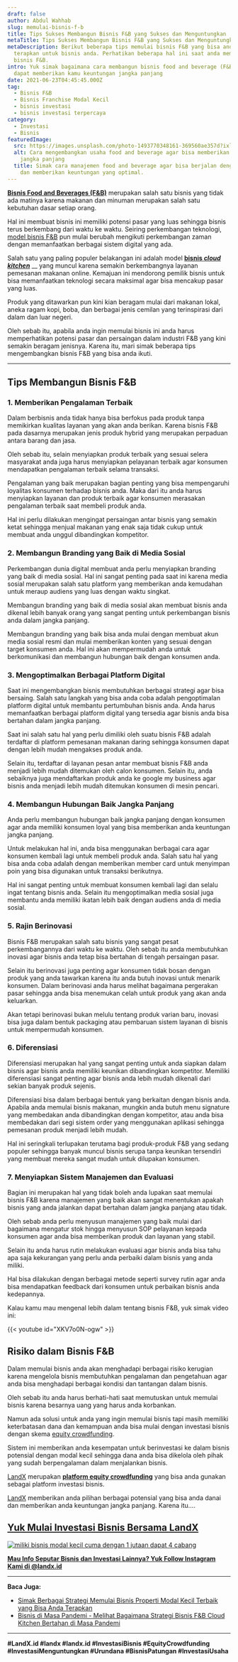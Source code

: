 ```yaml
---
draft: false
author: Abdul Wahhab
slug: memulai-bisnis-f-b
title: Tips Sukses Membangun Bisnis F&B yang Sukses dan Menguntungkan
metaTitle: Tips Sukses Membangun Bisnis F&B yang Sukses dan Menguntungkan
metaDescription: Berikut beberapa tips memulai bisnis F&B yang bisa anda
  terapkan untuk bisnis anda. Perhatikan beberapa hal ini saat anda memulai
  bisnis F&B.
intro: Yuk simak bagaimana cara membangun bisnis food and beverage (F&B) agar
  dapat memberikan kamu keuntungan jangka panjang
date: 2021-06-23T04:45:45.000Z
tag:
  - Bisnis F&B
  - Bisnis Franchise Modal Kecil
  - bisnis investasi
  - bisnis investasi terpercaya
category:
  - Investasi
  - Bisnis
featuredImage:
  src: https://images.unsplash.com/photo-1493770348161-369560ae357d?ixlib=rb-1.2.1&ixid=MnwxMjA3fDB8MHxwaG90by1wYWdlfHx8fGVufDB8fHx8&auto=format&fit=crop&w=1170&q=80
  alt: Cara mengembangkan usaha food and beverage agar bisa memberikan keuntungan
    jangka panjang
  title: Simak cara manajemen food and beverage agar bisa berjalan dengan sukses
    dan memberikan keuntungan yang optimal.
---
```

**[Bisnis Food and Beverages (F&B)](https://landx.id/project/)** merupakan salah satu bisnis yang tidak ada matinya karena makanan dan minuman merupakan salah satu kebutuhan dasar setiap orang.

Hal ini membuat bisnis ini memiliki potensi pasar yang luas sehingga bisnis terus berkembang dari waktu ke waktu. Seiring perkembangan teknologi, [model bisnis F&B](https://landx.id/) pun mulai berubah mengikuti perkembangan zaman dengan memanfaatkan berbagai sistem digital yang ada.

Salah satu yang paling populer belakangan ini adalah model **[bisnis *cloud kitchen*](https://landx.id/blog/tag/cloud-kitchen/)** __ yang muncul karena semakin berkembangnya layanan pemesanan makanan online. Kemajuan ini mendorong pemilik bisnis untuk bisa memanfaatkan teknologi secara maksimal agar bisa mencakup pasar yang luas.

Produk yang ditawarkan pun kini kian beragam mulai dari makanan lokal, aneka ragam kopi, boba, dan berbagai jenis cemilan yang terinspirasi dari dalam dan luar negeri.

Oleh sebab itu, apabila anda ingin memulai bisnis ini anda harus memperhatikan potensi pasar dan persaingan dalam industri F&B yang kini semakin beragam jenisnya. Karena itu, mari simak beberapa tips mengembangkan bisnis F&B yang bisa anda ikuti.

- - -

## Tips Membangun Bisnis F&B

### 1. Memberikan Pengalaman Terbaik

Dalam berbisnis anda tidak hanya bisa berfokus pada produk tanpa memikirkan kualitas layanan yang akan anda  berikan. Karena bisnis F&B pada dasarnya merupakan jenis produk hybrid yang merupakan perpaduan antara barang dan jasa.

Oleh sebab itu, selain menyiapkan produk terbaik yang sesuai selera masyarakat anda juga harus menyiapkan pelayanan terbaik agar konsumen mendapatkan pengalaman terbaik selama transaksi.

Pengalaman yang baik merupakan bagian penting yang bisa mempengaruhi loyalitas konsumen terhadap bisnis anda. Maka dari itu anda harus menyiapkan layanan dan produk terbaik agar konsumen merasakan pengalaman terbaik saat membeli produk anda.

Hal ini perlu dilakukan mengingat persaingan antar bisnis yang semakin ketat sehingga menjual makanan yang enak saja tidak cukup untuk membuat anda unggul dibandingkan kompetitor.

### 2. Membangun Branding yang Baik di Media Sosial

Perkembangan dunia digital membuat anda perlu menyiapkan branding yang baik di media sosial. Hal ini sangat penting pada saat ini karena media sosial merupakan salah satu platform yang memberikan anda kemudahan untuk meraup audiens yang luas dengan waktu singkat.

Membangun branding yang baik di media sosial akan membuat bisnis anda dikenal lebih banyak orang yang sangat penting untuk perkembangan bisnis anda dalam jangka panjang.

Membangun branding yang baik bisa anda mulai dengan membuat akun media sosial resmi dan mulai memberikan konten yang sesuai dengan target konsumen anda. Hal ini akan mempermudah anda untuk berkomunikasi dan membangun hubungan baik dengan konsumen anda.

### 3. Mengoptimalkan Berbagai Platform Digital

Saat ini mengembangkan bisnis membutuhkan berbagai strategi agar bisa bersaing. Salah satu langkah yang bisa anda coba adalah pengoptimalan platform digital untuk membantu pertumbuhan bisnis anda. Anda harus memanfaatkan berbagai platform digital yang tersedia agar bisnis anda bisa bertahan dalam jangka panjang.

Saat ini salah satu hal yang perlu dimiliki oleh suatu bisnis F&B adalah terdaftar di platform pemesanan makanan daring sehingga konsumen dapat dengan lebih mudah mengakses produk anda.

Selain itu, terdaftar di layanan pesan antar membuat bisnis F&B anda menjadi lebih mudah ditemukan oleh calon konsumen. Selain itu, anda sebaiknya juga mendaftarkan produk anda ke google my business agar bisnis anda menjadi lebih mudah ditemukan konsumen di mesin pencari.

### 4. Membangun Hubungan Baik Jangka Panjang

Anda perlu membangun hubungan baik jangka panjang dengan konsumen agar anda memiliki konsumen loyal yang bisa memberikan anda keuntungan jangka panjang.

Untuk melakukan hal ini, anda bisa menggunakan berbagai cara agar konsumen kembali lagi untuk membeli produk anda. Salah satu hal yang bisa anda coba adalah dengan memberikan member card untuk menyimpan poin yang bisa digunakan untuk transaksi berikutnya.

Hal ini sangat penting untuk membuat konsumen kembali lagi dan selalu ingat tentang bisnis anda. Selain itu mengoptimalkan media sosial juga membantu anda memiliki ikatan lebih baik dengan audiens anda di media sosial.

### 5. Rajin Berinovasi

Bisnis F&B merupakan salah satu bisnis yang sangat pesat perkembangannya dari waktu ke waktu. Oleh sebab itu anda membutuhkan inovasi agar bisnis anda tetap bisa bertahan  di tengah persaingan pasar.

Selain itu berinovasi juga penting agar konsumen tidak bosan dengan produk yang anda tawarkan karena itu anda butuh inovasi untuk menarik konsumen. Dalam berinovasi anda harus melihat bagaimana pergerakan pasar sehingga anda bisa menemukan celah untuk produk yang akan anda keluarkan.

Akan tetapi berinovasi bukan melulu tentang produk varian baru, inovasi bisa juga dalam bentuk packaging atau pembaruan sistem layanan di bisnis untuk mempermudah konsumen.

### 6. Diferensiasi

Diferensiasi merupakan hal yang sangat penting untuk anda siapkan dalam bisnis agar bisnis anda memiliki keunikan dibandingkan kompetitor. Memiliki diferensiasi sangat penting agar bisnis anda lebih mudah dikenali dari sekian banyak produk sejenis.

Diferensiasi bisa dalam berbagai bentuk yang berkaitan dengan bisnis anda. Apabila anda memulai bisnis makanan, mungkin anda butuh menu signature yang membedakan anda dibandingkan dengan kompetitor, atau anda bisa membedakan dari segi sistem order yang menggunakan aplikasi sehingga pemesanan produk menjadi lebih mudah.

Hal ini seringkali terlupakan terutama bagi produk-produk F&B yang sedang populer sehingga banyak muncul bisnis serupa tanpa keunikan tersendiri yang membuat mereka sangat mudah untuk dilupakan konsumen.

### 7. Menyiapkan Sistem Manajemen dan Evaluasi

Bagian ini merupakan hal yang tidak boleh anda lupakan saat memulai bisnis F&B karena manajemen yang baik akan sangat menentukan apakah bisnis yang anda jalankan dapat bertahan dalam jangka panjang atau tidak.

Oleh sebab anda perlu menyusun manajemen yang baik mulai dari bagaimana mengatur stok hingga menyusun SOP pelayanan kepada konsumen agar anda bisa memberikan produk dan layanan yang stabil.

Selain itu anda harus rutin melakukan evaluasi agar bisnis anda bisa tahu apa saja kekurangan yang perlu anda perbaiki dalam bisnis yang anda miliki.

Hal bisa dilakukan dengan berbagai metode seperti survey rutin agar anda bisa mendapatkan feedback dari konsumen untuk perbaikan bisnis anda kedepannya.

Kalau kamu mau mengenal lebih dalam tentang bisnis F&B, yuk simak video ini:

{{< youtube id="XKV7o0N-ogw" >}}

## Risiko dalam Bisnis F&B

Dalam memulai bisnis anda akan menghadapi berbagai risiko kerugian karena mengelola bisnis membutuhkan pengalaman dan pengetahuan agar anda bisa menghadapi berbagai kondisi dan tantangan dalam bisnis.

Oleh sebab itu anda harus berhati-hati saat memutuskan untuk memulai bisnis karena besarnya uang yang harus anda korbankan.

Namun ada solusi untuk anda yang ingin memulai bisnis tapi masih memiliki keterbatasan dana dan kemampuan anda bisa mulai dengan investasi bisnis dengan skema [equity crowdfunding](https://landx.id/).

Sistem ini memberikan anda kesempatan untuk berinvestasi ke dalam bisnis potensial dengan modal kecil sehingga dana anda bisa dikelola oleh pihak yang sudah berpengalaman dalam menjalankan bisnis.

[LandX](https://landx.id/) merupakan **[platform equity crowdfunding](https://landx.id/)** yang bisa anda gunakan sebagai platform investasi bisnis.

[LandX](https://landx.id/) memberikan anda pilihan berbagai potensial yang bisa anda danai dan memberikan anda keuntungan jangka panjang. Karena itu….

## [Yuk Mulai Investasi Bisnis Bersama LandX](https://landx.id/project/?utm_source=Blog&utm_medium=organic+keyword&utm_campaign=blog&utm_id=Blog)

[![miliki bisnis modal kecil cuma dengan 1 jutaan dapat 4 cabang ](https://accountgram-production.sfo2.cdn.digitaloceanspaces.com/landx_ghost/2021/11/jadi-owner-bisnis-hanya-1-jutaan-dengan-cuan-yang-sangat-menjanjikan.png)](https://landx.id/project/?utm_source=Blog&utm_medium=organic+keyword&utm_campaign=blog&utm_id=Blog)

**[Mau Info Seputar Bisnis dan Investasi Lainnya? Yuk Follow Instagram Kami di @landx.id](https://instagram.com/landx.id?utm_medium=copy_link)**

- - -

**Baca Juga:**

* [Simak Berbagai Strategi Memulai Bisnis Properti Modal Kecil Terbaik yang Bisa Anda Terapkan](https://landx.id/blog/bisnis-properti-modal-kecil/)
* [Bisnis di Masa Pandemi - Melihat Bagaimana Strategi Bisnis F&B Cloud Kitchen Bertahan di Masa Pandemi](https://landx.id/blog/bisnis-cloud-kitchen-di-masa-pandemi/)

- - -

**\#LandX.id    #landx     #landx.id    #InvestasiBisnis    #EquityCrowdfunding    #InvestasiMenguntungkan    #Urundana    #BisnisPatungan    #InvestasiUsaha**